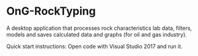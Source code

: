 # OnG-RockTyping
A desktop application that processes rock characteristics lab data, filters, models and saves calculated data and graphs (for oil and gas industry).

Quick start instructions:
Open code with Visual Studio 2017 and run it.
